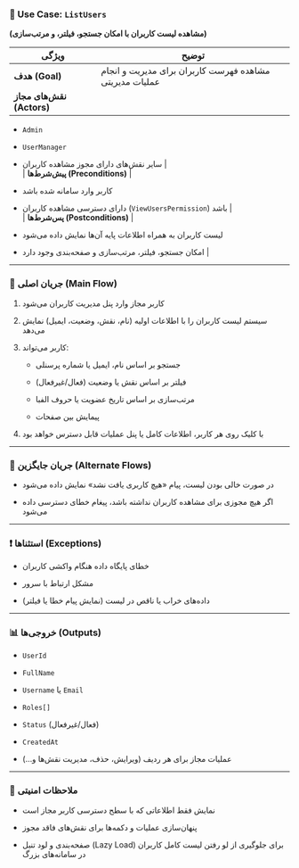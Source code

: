 
### 🧾 Use Case: `ListUsers`

**(مشاهده لیست کاربران با امکان جستجو، فیلتر، و مرتب‌سازی)**

|ویژگی|توضیح|
|---|---|
|**هدف (Goal)**|مشاهده فهرست کاربران برای مدیریت و انجام عملیات مدیریتی|
|**نقش‌های مجاز (Actors)**||

- `Admin`
    
- `UserManager`
    
- سایر نقش‌های دارای مجوز مشاهده کاربران |  
    | **پیش‌شرط‌ها (Preconditions)** |
    
- کاربر وارد سامانه شده باشد
    
- دارای دسترسی مشاهده کاربران (`ViewUsersPermission`) باشد |  
    | **پس‌شرط‌ها (Postconditions)** |
    
- لیست کاربران به همراه اطلاعات پایه آن‌ها نمایش داده می‌شود
    
- امکان جستجو، فیلتر، مرتب‌سازی و صفحه‌بندی وجود دارد |
    

---

### 🔁 جریان اصلی (Main Flow)

1. کاربر مجاز وارد پنل مدیریت کاربران می‌شود
    
2. سیستم لیست کاربران را با اطلاعات اولیه (نام، نقش، وضعیت، ایمیل) نمایش می‌دهد
    
3. کاربر می‌تواند:
    
    - جستجو بر اساس نام، ایمیل یا شماره پرسنلی
        
    - فیلتر بر اساس نقش یا وضعیت (فعال/غیرفعال)
        
    - مرتب‌سازی بر اساس تاریخ عضویت یا حروف الفبا
        
    - پیمایش بین صفحات
        
4. با کلیک روی هر کاربر، اطلاعات کامل یا پنل عملیات قابل دسترس خواهد بود
    

---

### 🔄 جریان جایگزین (Alternate Flows)

- در صورت خالی بودن لیست، پیام «هیچ کاربری یافت نشد» نمایش داده می‌شود
    
- اگر هیچ مجوزی برای مشاهده کاربران نداشته باشد، پیغام خطای دسترسی داده می‌شود
    

---

### ❗ استثناها (Exceptions)

- خطای پایگاه داده هنگام واکشی کاربران
    
- مشکل ارتباط با سرور
    
- داده‌های خراب یا ناقص در لیست (نمایش پیام خطا یا فیلتر)
    

---

### 📊 خروجی‌ها (Outputs)

- `UserId`
    
- `FullName`
    
- `Username` یا `Email`
    
- `Roles[]`
    
- `Status` (فعال/غیرفعال)
    
- `CreatedAt`
    
- عملیات مجاز برای هر ردیف (ویرایش، حذف، مدیریت نقش‌ها و…)
    

---

### 🔐 ملاحظات امنیتی

- نمایش فقط اطلاعاتی که با سطح دسترسی کاربر مجاز است
    
- پنهان‌سازی عملیات و دکمه‌ها برای نقش‌های فاقد مجوز
    
- صفحه‌بندی و لود تنبل (Lazy Load) برای جلوگیری از لو رفتن لیست کامل کاربران در سامانه‌های بزرگ